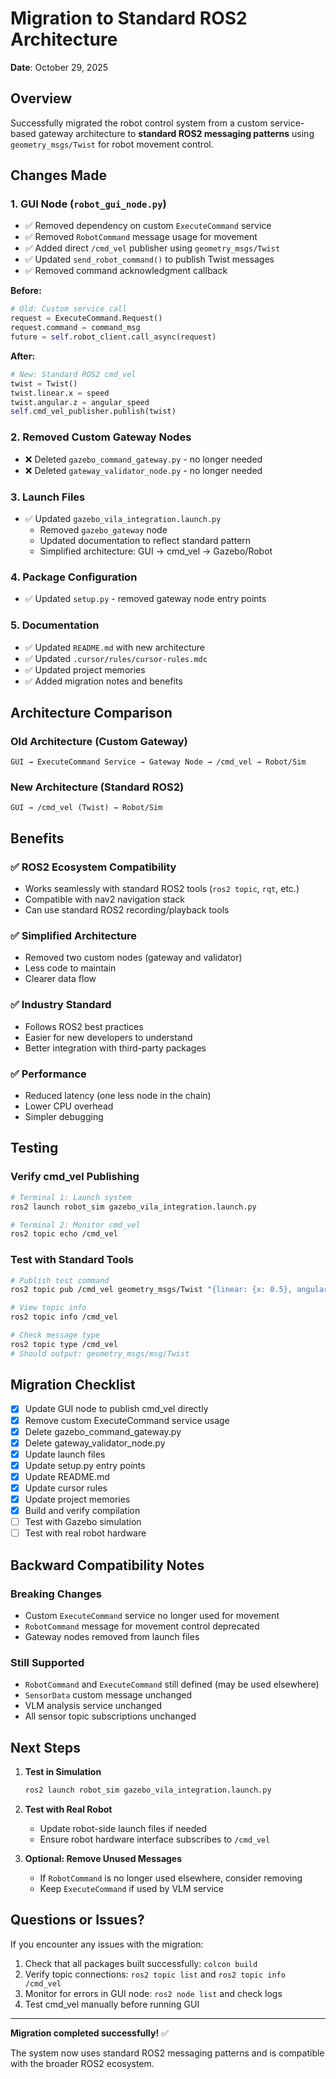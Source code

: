 # Migration to Standard ROS2 Architecture

**Date**: October 29, 2025

## Overview

Successfully migrated the robot control system from a custom service-based gateway architecture to **standard ROS2 messaging patterns** using `geometry_msgs/Twist` for robot movement control.

## Changes Made

### 1. **GUI Node (`robot_gui_node.py`)**
- ✅ Removed dependency on custom `ExecuteCommand` service
- ✅ Removed `RobotCommand` message usage for movement
- ✅ Added direct `/cmd_vel` publisher using `geometry_msgs/Twist`
- ✅ Updated `send_robot_command()` to publish Twist messages
- ✅ Removed command acknowledgment callback

**Before:**
```python
# Old: Custom service call
request = ExecuteCommand.Request()
request.command = command_msg
future = self.robot_client.call_async(request)
```

**After:**
```python
# New: Standard ROS2 cmd_vel
twist = Twist()
twist.linear.x = speed
twist.angular.z = angular_speed
self.cmd_vel_publisher.publish(twist)
```

### 2. **Removed Custom Gateway Nodes**
- ❌ Deleted `gazebo_command_gateway.py` - no longer needed
- ❌ Deleted `gateway_validator_node.py` - no longer needed

### 3. **Launch Files**
- ✅ Updated `gazebo_vila_integration.launch.py`
  - Removed `gazebo_gateway` node
  - Updated documentation to reflect standard pattern
  - Simplified architecture: GUI → cmd_vel → Gazebo/Robot

### 4. **Package Configuration**
- ✅ Updated `setup.py` - removed gateway node entry points

### 5. **Documentation**
- ✅ Updated `README.md` with new architecture
- ✅ Updated `.cursor/rules/cursor-rules.mdc`
- ✅ Updated project memories
- ✅ Added migration notes and benefits

## Architecture Comparison

### Old Architecture (Custom Gateway)
```
GUI → ExecuteCommand Service → Gateway Node → /cmd_vel → Robot/Sim
```

### New Architecture (Standard ROS2)
```
GUI → /cmd_vel (Twist) → Robot/Sim
```

## Benefits

### ✅ **ROS2 Ecosystem Compatibility**
- Works seamlessly with standard ROS2 tools (`ros2 topic`, `rqt`, etc.)
- Compatible with nav2 navigation stack
- Can use standard ROS2 recording/playback tools

### ✅ **Simplified Architecture**
- Removed two custom nodes (gateway and validator)
- Less code to maintain
- Clearer data flow

### ✅ **Industry Standard**
- Follows ROS2 best practices
- Easier for new developers to understand
- Better integration with third-party packages

### ✅ **Performance**
- Reduced latency (one less node in the chain)
- Lower CPU overhead
- Simpler debugging

## Testing

### Verify cmd_vel Publishing
```bash
# Terminal 1: Launch system
ros2 launch robot_sim gazebo_vila_integration.launch.py

# Terminal 2: Monitor cmd_vel
ros2 topic echo /cmd_vel
```

### Test with Standard Tools
```bash
# Publish test command
ros2 topic pub /cmd_vel geometry_msgs/Twist "{linear: {x: 0.5}, angular: {z: 0.0}}"

# View topic info
ros2 topic info /cmd_vel

# Check message type
ros2 topic type /cmd_vel
# Should output: geometry_msgs/msg/Twist
```

## Migration Checklist

- [x] Update GUI node to publish cmd_vel directly
- [x] Remove custom ExecuteCommand service usage
- [x] Delete gazebo_command_gateway.py
- [x] Delete gateway_validator_node.py
- [x] Update launch files
- [x] Update setup.py entry points
- [x] Update README.md
- [x] Update cursor rules
- [x] Update project memories
- [x] Build and verify compilation
- [ ] Test with Gazebo simulation
- [ ] Test with real robot hardware

## Backward Compatibility Notes

### Breaking Changes
- Custom `ExecuteCommand` service no longer used for movement
- `RobotCommand` message for movement control deprecated
- Gateway nodes removed from launch files

### Still Supported
- `RobotCommand` and `ExecuteCommand` still defined (may be used elsewhere)
- `SensorData` custom message unchanged
- VLM analysis service unchanged
- All sensor topic subscriptions unchanged

## Next Steps

1. **Test in Simulation**
   ```bash
   ros2 launch robot_sim gazebo_vila_integration.launch.py
   ```

2. **Test with Real Robot**
   - Update robot-side launch files if needed
   - Ensure robot hardware interface subscribes to `/cmd_vel`

3. **Optional: Remove Unused Messages**
   - If `RobotCommand` is no longer used elsewhere, consider removing
   - Keep `ExecuteCommand` if used by VLM service

## Questions or Issues?

If you encounter any issues with the migration:
1. Check that all packages built successfully: `colcon build`
2. Verify topic connections: `ros2 topic list` and `ros2 topic info /cmd_vel`
3. Monitor for errors in GUI node: `ros2 node list` and check logs
4. Test cmd_vel manually before running GUI

---

**Migration completed successfully!** ✅

The system now uses standard ROS2 messaging patterns and is compatible with the broader ROS2 ecosystem.
